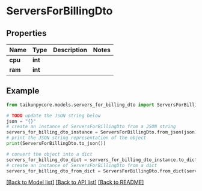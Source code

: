# ServersForBillingDto


## Properties

Name | Type | Description | Notes
------------ | ------------- | ------------- | -------------
**cpu** | **int** |  | 
**ram** | **int** |  | 

## Example

```python
from taikunpycore.models.servers_for_billing_dto import ServersForBillingDto

# TODO update the JSON string below
json = "{}"
# create an instance of ServersForBillingDto from a JSON string
servers_for_billing_dto_instance = ServersForBillingDto.from_json(json)
# print the JSON string representation of the object
print(ServersForBillingDto.to_json())

# convert the object into a dict
servers_for_billing_dto_dict = servers_for_billing_dto_instance.to_dict()
# create an instance of ServersForBillingDto from a dict
servers_for_billing_dto_from_dict = ServersForBillingDto.from_dict(servers_for_billing_dto_dict)
```
[[Back to Model list]](../README.md#documentation-for-models) [[Back to API list]](../README.md#documentation-for-api-endpoints) [[Back to README]](../README.md)


